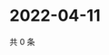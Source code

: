 # 2022-04-11

共 0 条

<!-- BEGIN WEIBO -->
<!-- 最后更新时间 Mon Apr 11 2022 02:18:07 GMT+0800 (China Standard Time) -->

<!-- END WEIBO -->
